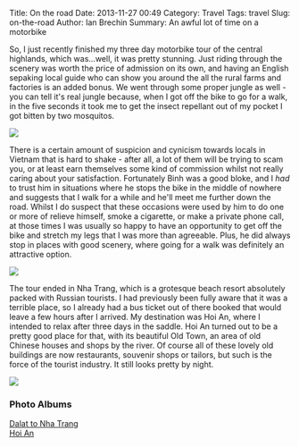 Title: On the road
Date: 2013-11-27 00:49
Category: Travel
Tags: travel
Slug: on-the-road
Author: Ian Brechin
Summary: An awful lot of time on a motorbike


So, I just recently finished my three day motorbike tour of the central highlands, which was...well, it was pretty stunning. Just riding through the scenery was worth the price of admission on its own, and having an English sepaking local guide who can show you around the all the rural farms and factories is an added bonus. We went through some proper jungle as well - you can tell it's real jungle because, when I got off the bike to go for a walk, in the five seconds it took me to get the insect repellant out of my pocket I got bitten by two mosquitos.  

![](https://lh3.googleusercontent.com/-hbsYeiDI3k8/UpSrwme8bFI/AAAAAAAAEFI/APOdsMgs1Eg/s640/DSC01190.JPG)

There is a certain amount of suspicion and cynicism towards locals in Vietnam that is hard to shake - after all, a lot of them will be trying to scam you, or at least earn themselves some kind of commission whilst not really caring about your satisfaction. Fortunately Binh was a good bloke, and I *had* to trust him in situations where he stops the bike in the middle of nowhere and suggests that I walk for a while and he'll meet me further down the road. Whilst I do suspect that these occasions were used by him to do one or more of relieve himself, smoke a cigarette, or make a private phone call, at those times I was usually so happy to have an opportunity to get off the bike and stretch my legs that I was more than agreeable. Plus, he did always stop in places with good scenery, where going for a walk was definitely an attractive option.  

![](https://lh5.googleusercontent.com/--UseGdsJ6oU/UpSzRbnDp7I/AAAAAAAAEHY/2G0JTOFy2YM/s640/DSC01245.JPG)

The tour ended in Nha Trang, which is a grotesque beach resort absolutely packed with Russian tourists. I had previously been fully aware that it was a terrible place, so I already had a bus ticket out of there booked that would leave a few hours after I arrived. My destination was Hoi An, where I intended to relax after three days in the saddle. Hoi An turned out to be a pretty good place for that, with its beautiful Old Town, an area of old Chinese houses and shops by the river. Of course all of these lovely old buildings are now restaurants, souvenir shops or tailors, but such is the force of the tourist industry. It still looks pretty by night.  

![](https://picasaweb.google.com/lh/photo/ROg0f9mCVRrWsZ4llSbcaPcYt1RvT5pYL7AmppaYaRA?feat=directlink)

### Photo Albums

[Dalat to Nha Trang](https://picasaweb.google.com/110277251572045373854/DalatToNhaTrangOnTheRoad?authuser=0&authkey=Gv1sRgCK3Hguur7oaKXA&feat=directlink)  
[Hoi An](https://picasaweb.google.com/110277251572045373854/HoiAn?authuser=0&authkey=Gv1sRgCIuX373VouayrwE&feat=directlink)  